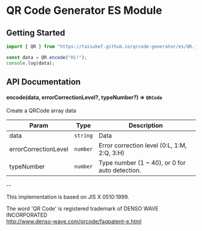 QR Code Generator ES Module
===

## Getting Started

```javascript
import { QR } from "https://taisukef.github.io/qrcode-generator/es/QR.js";

const data = QR.encode("Hi!");
console.log(data);
```
## API Documentation

#### encode(data, errorCorrectionLevel?, typeNumber?) => <code>QRCode</code>
Create a QRCode array data

| Param                | Type                | Description                                    |
| ---------------------| ------------------- | ---------------------------------------------- |
| data                 | <code>string</code> | Data                                           |
| errorCorrectionLevel | <code>number</code> | Error correction level (0:L, 1:M, 2:Q, 3:H)    |
| typeNumber           | <code>number</code> | Type number (1 ~ 40), or 0 for auto detection. |

--

This implementation is based on JIS X 0510:1999.

The word 'QR Code' is registered trademark of DENSO WAVE INCORPORATED
<br/>http://www.denso-wave.com/qrcode/faqpatent-e.html
